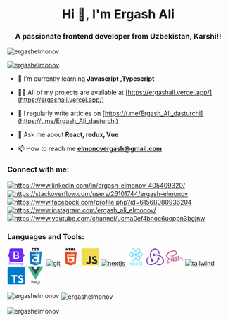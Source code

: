 <h1 align="center">Hi 👋, I'm Ergash Ali</h1>
<h3 align="center">A passionate frontend developer from Uzbekistan, Karshi!!</h3>

<p align="left"> <img src="https://komarev.com/ghpvc/?username=ergashelmonov&label=Profile%20views&color=0e75b6&style=flat" alt="ergashelmonov" /> </p>

<p align="left"> <a href="https://github.com/ryo-ma/github-profile-trophy"><img src="https://github-profile-trophy.vercel.app/?username=ergashelmonov" alt="ergashelmonov" /></a> </p>

- 🌱 I’m currently learning **Javascript ,Typescript**

- 👨‍💻 All of my projects are available at [https://ergashali.vercel.app/](https://ergashali.vercel.app/)

- 📝 I regularly write articles on [https://t.me/Ergash_Ali_dasturchi](https://t.me/Ergash_Ali_dasturchi)

- 💬 Ask me about **React, redux, Vue**

- 📫 How to reach me **elmonovergash@gmail.com**

<h3 align="left">Connect with me:</h3>
<p align="left">
<a href="https://linkedin.com/in/https://www.linkedin.com/in/ergash-elmonov-405409320/" target="blank"><img align="center" src="https://raw.githubusercontent.com/rahuldkjain/github-profile-readme-generator/master/src/images/icons/Social/linked-in-alt.svg" alt="https://www.linkedin.com/in/ergash-elmonov-405409320/" height="30" width="40" /></a>
<a href="https://stackoverflow.com/users/https://stackoverflow.com/users/26101744/ergash-elmonov" target="blank"><img align="center" src="https://raw.githubusercontent.com/rahuldkjain/github-profile-readme-generator/master/src/images/icons/Social/stack-overflow.svg" alt="https://stackoverflow.com/users/26101744/ergash-elmonov" height="30" width="40" /></a>
<a href="https://fb.com/https://www.facebook.com/profile.php?id=61568080936204" target="blank"><img align="center" src="https://raw.githubusercontent.com/rahuldkjain/github-profile-readme-generator/master/src/images/icons/Social/facebook.svg" alt="https://www.facebook.com/profile.php?id=61568080936204" height="30" width="40" /></a>
<a href="https://instagram.com/https://www.instagram.com/ergash_ali_elmonov/" target="blank"><img align="center" src="https://raw.githubusercontent.com/rahuldkjain/github-profile-readme-generator/master/src/images/icons/Social/instagram.svg" alt="https://www.instagram.com/ergash_ali_elmonov/" height="30" width="40" /></a>
<a href="https://www.youtube.com/c/https://www.youtube.com/channel/ucma0ef4bnoc6uoppn3bgjnw" target="blank"><img align="center" src="https://raw.githubusercontent.com/rahuldkjain/github-profile-readme-generator/master/src/images/icons/Social/youtube.svg" alt="https://www.youtube.com/channel/ucma0ef4bnoc6uoppn3bgjnw" height="30" width="40" /></a>
</p>

<h3 align="left">Languages and Tools:</h3>
<p align="left"> <a href="https://getbootstrap.com" target="_blank" rel="noreferrer"> <img src="https://raw.githubusercontent.com/devicons/devicon/master/icons/bootstrap/bootstrap-plain-wordmark.svg" alt="bootstrap" width="40" height="40"/> </a> <a href="https://www.w3schools.com/css/" target="_blank" rel="noreferrer"> <img src="https://raw.githubusercontent.com/devicons/devicon/master/icons/css3/css3-original-wordmark.svg" alt="css3" width="40" height="40"/> </a> <a href="https://git-scm.com/" target="_blank" rel="noreferrer"> <img src="https://www.vectorlogo.zone/logos/git-scm/git-scm-icon.svg" alt="git" width="40" height="40"/> </a> <a href="https://www.w3.org/html/" target="_blank" rel="noreferrer"> <img src="https://raw.githubusercontent.com/devicons/devicon/master/icons/html5/html5-original-wordmark.svg" alt="html5" width="40" height="40"/> </a> <a href="https://developer.mozilla.org/en-US/docs/Web/JavaScript" target="_blank" rel="noreferrer"> <img src="https://raw.githubusercontent.com/devicons/devicon/master/icons/javascript/javascript-original.svg" alt="javascript" width="40" height="40"/> </a> <a href="https://nextjs.org/" target="_blank" rel="noreferrer"> <img src="https://cdn.worldvectorlogo.com/logos/nextjs-2.svg" alt="nextjs" width="40" height="40"/> </a> <a href="https://reactjs.org/" target="_blank" rel="noreferrer"> <img src="https://raw.githubusercontent.com/devicons/devicon/master/icons/react/react-original-wordmark.svg" alt="react" width="40" height="40"/> </a> <a href="https://redux.js.org" target="_blank" rel="noreferrer"> <img src="https://raw.githubusercontent.com/devicons/devicon/master/icons/redux/redux-original.svg" alt="redux" width="40" height="40"/> </a> <a href="https://sass-lang.com" target="_blank" rel="noreferrer"> <img src="https://raw.githubusercontent.com/devicons/devicon/master/icons/sass/sass-original.svg" alt="sass" width="40" height="40"/> </a> <a href="https://tailwindcss.com/" target="_blank" rel="noreferrer"> <img src="https://www.vectorlogo.zone/logos/tailwindcss/tailwindcss-icon.svg" alt="tailwind" width="40" height="40"/> </a> <a href="https://www.typescriptlang.org/" target="_blank" rel="noreferrer"> <img src="https://raw.githubusercontent.com/devicons/devicon/master/icons/typescript/typescript-original.svg" alt="typescript" width="40" height="40"/> </a> <a href="https://vuejs.org/" target="_blank" rel="noreferrer"> <img src="https://raw.githubusercontent.com/devicons/devicon/master/icons/vuejs/vuejs-original-wordmark.svg" alt="vuejs" width="40" height="40"/> </a> </p>

<p><img align="left" src="https://github-readme-stats.vercel.app/api/top-langs?username=ergashelmonov&show_icons=true&locale=en&layout=compact" alt="ergashelmonov" /></p>

<p>&nbsp;<img align="center" src="https://github-readme-stats.vercel.app/api?username=ergashelmonov&show_icons=true&locale=en" alt="ergashelmonov" /></p>

<p><img align="center" src="https://github-readme-streak-stats.herokuapp.com/?user=ergashelmonov&" alt="ergashelmonov" /></p>
